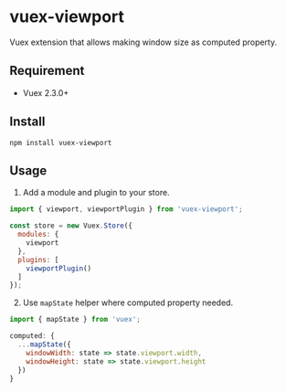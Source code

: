 # vuex-viewport
Vuex extension that allows making window size as computed property.

## Requirement
- Vuex 2.3.0+

## Install
```
npm install vuex-viewport
```

## Usage
1. Add a module and plugin to your store.
```javascript
import { viewport, viewportPlugin } from 'vuex-viewport';

const store = new Vuex.Store({
  modules: {
    viewport
  },
  plugins: [
    viewportPlugin()
  ]
});
```

2. Use `mapState` helper where computed property needed.
```javascript
import { mapState } from 'vuex';

computed: {
  ...mapState({
    windowWidth: state => state.viewport.width,
    windowHeight: state => state.viewport.height
  })
}
```
